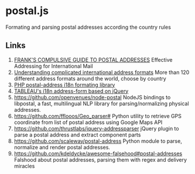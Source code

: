 # postal.js
Formating and parsing postal addresses according the country rules

## Links

1.  [FRANK'S COMPULSIVE GUIDE TO POSTAL ADDRESSES](http://www.columbia.edu/~fdc/postal/)
    Effective Addressing for International Mail
2.  [Understanding complicated international address formats](https://www.pcapredict.com/international-address-formats/)
    More than 120 different address formats around the world, choose by country
3.  [PHP postal-address i18n formating library](https://github.com/commerceguys/addressing)
4.  [TABLEAU's i18n address-form based on jQuery](https://github.com/tableau-mkt/jquery.addressfield)
5.  https://github.com/openvenues/node-postal
    NodeJS bindings to libpostal, a fast, multilingual NLP library for parsing/normalizing physical addresses. 
6.  https://github.com/fflooos/Geo_parser#
    Python utility to retrieve GPS coordinate from list of postal address using Google Maps API
7.  https://github.com/thrustlabs/jquery-addressparser
    jQuery plugin to parse a postal address and extract component parts
8.  https://github.com/scaleway/postal-address
    Python module to parse, normalize and render postal addresses.
9.  https://github.com/kdeldycke/awesome-falsehood#postal-addresses
    Falshood about postal addresses, parsing them with regex and delivery miracles
